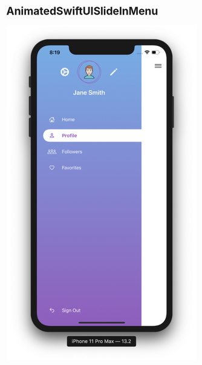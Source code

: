 # AnimatedSwiftUISlideInMenu

![](https://github.com/ram4ik/AnimatedSwiftUISlideInMenu/blob/master/AnimatedSwiftUISlideInMenu/Assets.xcassets/Screenshot%202019-11-13%20at%2020.19.05.imageset/Screenshot%202019-11-13%20at%2020.19.05.png)
